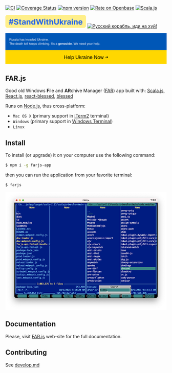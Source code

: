 
[![CI](https://github.com/farjs/farjs/actions/workflows/ci.yml/badge.svg?branch=main)](https://github.com/farjs/farjs/actions/workflows/ci.yml?query=workflow%3Aci+branch%3Amain)
[![Coverage Status](https://coveralls.io/repos/github/farjs/farjs/badge.svg?branch=main)](https://coveralls.io/github/farjs/farjs?branch=main)
[![npm version](https://img.shields.io/npm/v/farjs-app)](https://www.npmjs.com/package/farjs-app)
[![Rate on Openbase](https://badges.openbase.com/js/rating/farjs-app.svg)](https://openbase.com/js/farjs-app?utm_source=embedded&utm_medium=badge&utm_campaign=rate-badge)
[![Scala.js](https://www.scala-js.org/assets/badges/scalajs-1.5.0.svg)](https://www.scala-js.org)

[![Stand With Ukraine](https://raw.githubusercontent.com/vshymanskyy/StandWithUkraine/main/badges/StandWithUkraine.svg)](https://vshymanskyy.github.io/StandWithUkraine)
[![Русский корабль, иди на хуй!](https://raw.githubusercontent.com/vshymanskyy/StandWithUkraine/main/badges/RussianWarship.svg)](https://vshymanskyy.github.io/StandWithUkraine)

[![Stand With Ukraine](https://raw.githubusercontent.com/vshymanskyy/StandWithUkraine/main/banner2-direct.svg)](https://vshymanskyy.github.io/StandWithUkraine/)


## FAR.js

Good old Windows **F**ile and **AR**chive Manager
([FAR](https://en.wikipedia.org/wiki/Far_Manager)) app built with:
  [Scala.js](https://www.scala-js.org/),
  [React.js](https://reactjs.org/),
  [react-blessed](https://github.com/Yomguithereal/react-blessed),
  [blessed](https://github.com/chjj/blessed)

Runs on [Node.js](https://nodejs.org/), thus cross-platform:
* `Mac OS X` (primary support in [iTerm2](https://iterm2.com/) terminal)
* `Windows` (primary support in [Windows Terminal](https://docs.microsoft.com/en-us/windows/terminal/))
* `Linux`

## Install

To install (or upgrade) it on your computer use the following command:

``` bash
$ npm i -g farjs-app
```

then you can run the application from your favorite terminal:

``` bash
$ farjs
```

![Screenshots](https://raw.githubusercontent.com/farjs/farjs/main/docs/images/screenshots.png)

## Documentation

Please, visit [FAR.js](https://farjs.github.io) web-site
for the full documentation.

## Contributing

See [develop.md](https://github.com/farjs/farjs/blob/main/develop.md)
